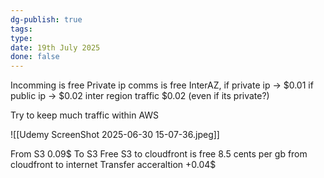 ```yaml
---
dg-publish: true
tags: 
type: 
date: 19th July 2025
done: false
---
```


Incomming is free
Private ip comms is free
InterAZ, if private ip -> $0.01
		if public ip -> $0.02
inter region traffic $0.02 (even if its private?)

Try to keep much traffic within AWS

![[Udemy ScreenShot 2025-06-30 15-07-36.jpeg]]

From S3 0.09$
To S3 Free
S3 to cloudfront is free 
8.5 cents per gb from cloudfront to internet
Transfer acceraltion +0.04$